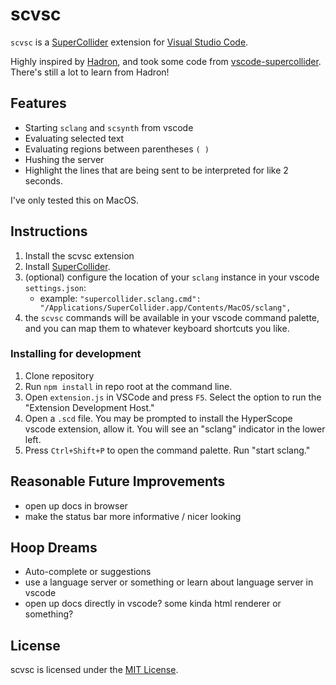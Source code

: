 # scvsc

`scvsc` is a [SuperCollider](https://supercollider.github.io/)
extension for
[Visual Studio Code](https://code.visualstudio.com/).

Highly inspired by [Hadron](https://github.com/htor/hadron-editor), and took some code from [vscode-supercollider](https://github.com/jatinchowdhury18/vscode-supercollider). There's still a lot to learn from Hadron!

## Features

- Starting `sclang` and `scsynth` from vscode
- Evaluating selected text
- Evaluating regions between parentheses `( )`
- Hushing the server
- Highlight the lines that are being sent to be interpreted for like 2 seconds.

I've only tested this on MacOS.

## Instructions

1. Install the scvsc extension
2. Install [SuperCollider](https://supercollider.github.io/).
3. (optional) configure the location of your `sclang` instance in your vscode `settings.json`:
   - example: `"supercollider.sclang.cmd": "/Applications/SuperCollider.app/Contents/MacOS/sclang",`
4. the `scvsc` commands will be available in your vscode command palette, and you can map them to whatever keyboard shortcuts you like.

### Installing for development

1. Clone repository
2. Run `npm install` in repo root at the command line.
3. Open `extension.js` in VSCode and press `F5`. Select the option to run the "Extension Development Host."
4. Open a `.scd` file. You may be prompted to install the HyperScope vscode extension, allow it. You will see an "sclang" indicator in the lower left.
5. Press `Ctrl+Shift+P` to open the command palette. Run "start sclang."

## Reasonable Future Improvements

- open up docs in browser
- make the status bar more informative / nicer looking

## Hoop Dreams

- Auto-complete or suggestions
- use a language server or something or learn about language server in vscode
- open up docs directly in vscode? some kinda html renderer or something?

## License

scvsc is licensed under the
[MIT License](https://opensource.org/licenses/MIT).
